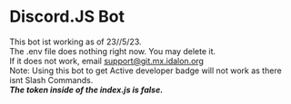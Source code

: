 # Discord.JS Bot
This bot ist working as of 23//5/23. <br>
The .env file does nothing right now. You may delete it. <br>
If it does not work, email support@git.mx.idalon.org <br>
Note: Using this bot to get Active developer badge will not work as there isnt Slash Commands. <br>
***The token inside of the index.js is false.*** <br>
